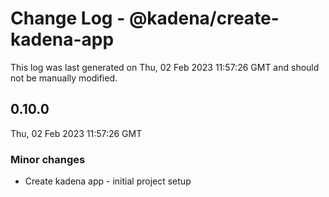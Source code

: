 # Change Log - @kadena/create-kadena-app

This log was last generated on Thu, 02 Feb 2023 11:57:26 GMT and should not be manually modified.

## 0.10.0
Thu, 02 Feb 2023 11:57:26 GMT

### Minor changes

- Create kadena app - initial project setup

